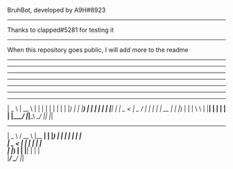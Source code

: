 BruhBot, developed by A9H#8923

-------------------------

Thanks to clapped#5281 for testing it

-------------------------

When this repository goes public, I will add more to the readme

-------------------------
-------------------------
-------------------------
-------------------------
-------------------------
-------------------------

  ____    _____    _    _   _    _ 
 |  _ \  |  __ \  | |  | | | |  | |
 | |_) | | |__) | | |  | | | |__| |
 |  _ <  |  _  /  | |  | | |  __  |
 | |_) | | | \ \  | |__| | | |  | |
 |____/  |_|__\_\  \____/_ |_|  |_|

  ____     ____    _______  
 |  _ \   / __ \  |__   __| 
 | |_) | | |  | |    | |    
 |  _ <  | |  | |    | |    
 | |_) | | |__| |    | |    
 |____/   \____/     |_|    
                            
                            


        
